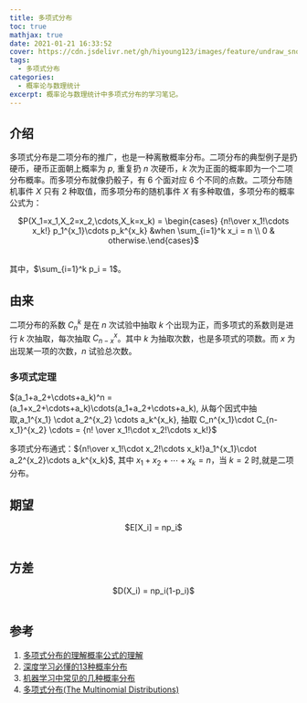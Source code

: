 ```yaml
---
title: 多项式分布
toc: true
mathjax: true
date: 2021-01-21 16:33:52
cover: https://cdn.jsdelivr.net/gh/hiyoung123/images/feature/undraw_snow_globe_923j.svg
tags:
  - 多项式分布
categories:
  - 概率论与数理统计
excerpt: 概率论与数理统计中多项式分布的学习笔记。
---
```


## 介绍

多项式分布是二项分布的推广，也是一种离散概率分布。二项分布的典型例子是扔硬币，硬币正面朝上概率为 $p$, 重复扔 $n$ 次硬币，$k$ 次为正面的概率即为一个二项分布概率。而多项分布就像扔骰子，有 $6$ 个面对应 $6$ 个不同的点数。二项分布随机事件 $X$ 只有 $2$ 种取值，而多项分布的随机事件 $X$ 有多种取值，多项分布的概率公式为：

<center>$P(X_1=x_1,X_2=x_2,\cdots,X_k=x_k) = \begin{cases} {n!\over x_1!\cdots x_k!} p_1^{x_1}\cdots p_k^{x_k} &when \sum_{i=1}^k x_i = n  \\ 0 & otherwise.\end{cases}$</center></br>

  其中，$\sum_{i=1}^k p_i = 1$。

## 由来

二项分布的系数 $C_n^k$ 是在 $n$ 次试验中抽取 $k$ 个出现为正，而多项式的系数则是进行 $k$ 次抽取，每次抽取 $C_{n-x}^x$。其中 $k$ 为抽取次数，也是多项式的项数。而 $x$ 为出现某一项的次数，$n$ 试验总次数。

### 多项式定理

$(a_1+a_2+\cdots+a_k)^n = (a_1+x_2+\cdots+a_k)\cdots(a_1+a_2+\cdots+a_k), 从每个因式中抽取,a_1^{x_1} \cdot a_2^{x_2} \cdots a_k^{x_k}, 抽取 C_n^{x_1}\cdot C_{n-x_1}^{x_2} \cdots = {n! \over x_1!\cdot x_2!\cdots x_k!}$

多项式分布通式：${n!\over x_1!\cdot x_2!\cdots x_k!}a_1^{x_1}\cdot a_2^{x_2}\cdots a_k^{x_k}$, 其中 $x_1+x_2 + \cdots + x_k = n$，当 $k=2$ 时,就是二项分布。

## 期望

<center>$E[X_i] = np_i$</center></br>

## 方差

<center>$D(X_i) = np_i(1-p_i)$</center></br>

## 参考

1. [多项式分布的理解概率公式的理解](https://blog.csdn.net/qq_15111861/article/details/80481168)
2. [深度学习必懂的13种概率分布](https://baijiahao.baidu.com/s?id=1648025208172346848&wfr=spider&for=pc)
3. [机器学习中常见的几种概率分布](https://zhuanlan.zhihu.com/p/66732781)
4. [多项式分布(The Multinomial Distributions)](https://face2ai.com/Math-Probability-5-9-Multinomial-Distribution/)
